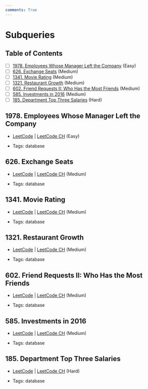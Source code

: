 ```yaml
---
comments: True
---
```


# Subqueries

## Table of Contents

- [ ] [1978. Employees Whose Manager Left the Company](https://leetcode.cn/problems/employees-whose-manager-left-the-company/) (Easy)
- [ ] [626. Exchange Seats](https://leetcode.cn/problems/exchange-seats/) (Medium)
- [ ] [1341. Movie Rating](https://leetcode.cn/problems/movie-rating/) (Medium)
- [ ] [1321. Restaurant Growth](https://leetcode.cn/problems/restaurant-growth/) (Medium)
- [ ] [602. Friend Requests II: Who Has the Most Friends](https://leetcode.cn/problems/friend-requests-ii-who-has-the-most-friends/) (Medium)
- [ ] [585. Investments in 2016](https://leetcode.cn/problems/investments-in-2016/) (Medium)
- [ ] [185. Department Top Three Salaries](https://leetcode.cn/problems/department-top-three-salaries/) (Hard)

## 1978. Employees Whose Manager Left the Company

-   [LeetCode](https://leetcode.com/problems/employees-whose-manager-left-the-company/) | [LeetCode CH](https://leetcode.cn/problems/employees-whose-manager-left-the-company/) (Easy)

-   Tags: database

## 626. Exchange Seats

-   [LeetCode](https://leetcode.com/problems/exchange-seats/) | [LeetCode CH](https://leetcode.cn/problems/exchange-seats/) (Medium)

-   Tags: database

## 1341. Movie Rating

-   [LeetCode](https://leetcode.com/problems/movie-rating/) | [LeetCode CH](https://leetcode.cn/problems/movie-rating/) (Medium)

-   Tags: database

## 1321. Restaurant Growth

-   [LeetCode](https://leetcode.com/problems/restaurant-growth/) | [LeetCode CH](https://leetcode.cn/problems/restaurant-growth/) (Medium)

-   Tags: database

## 602. Friend Requests II: Who Has the Most Friends

-   [LeetCode](https://leetcode.com/problems/friend-requests-ii-who-has-the-most-friends/) | [LeetCode CH](https://leetcode.cn/problems/friend-requests-ii-who-has-the-most-friends/) (Medium)

-   Tags: database

## 585. Investments in 2016

-   [LeetCode](https://leetcode.com/problems/investments-in-2016/) | [LeetCode CH](https://leetcode.cn/problems/investments-in-2016/) (Medium)

-   Tags: database

## 185. Department Top Three Salaries

-   [LeetCode](https://leetcode.com/problems/department-top-three-salaries/) | [LeetCode CH](https://leetcode.cn/problems/department-top-three-salaries/) (Hard)

-   Tags: database
